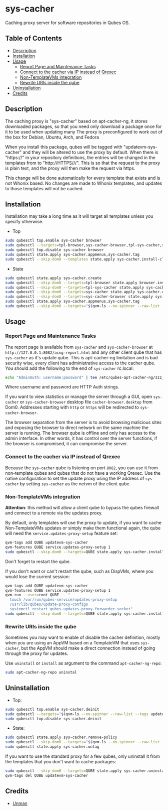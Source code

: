 # sys-cacher

Caching proxy server for software repositories in Qubes OS.

## Table of Contents

* [Description](#description)
* [Installation](#installation)
* [Usage](#usage)
  * [Report Page and Maintenance Tasks](#report-page-and-maintenance-tasks)
  * [Connect to the cacher via IP instead of Qrexec](#connect-to-the-cacher-via-ip-instead-of-qrexec)
  * [Non-TemplateVMs integration](#non-templatevms-integration)
  * [Rewrite URIs inside the qube](#rewrite-uris-inside-the-qube)
* [Uninstallation](#uninstallation)
* [Credits](#credits)

## Description

The caching proxy is "sys-cacher" based on apt-cacher-ng, it stores downloaded
packages, so that you need only download a package once for it to be used when
updating many  The proxy is preconfigured to work out of the box
for Debian, Ubuntu, Arch, and Fedora

When you install this package, qubes will be tagged with "updatevm-sys-cacher"
and they will be altered to use the proxy by default. When there is "https://"
in your repository definitions, the entries will be changed in the templates
from to "http://HTTPS///". This is so that the request to the proxy is plain
text, and the proxy will then make the request via https.

This change will be done automatically for every template that exists and is
not Whonix based. No changes are made to Whonix templates, and updates to
those templates will not be cached.

## Installation

Installation may take a long time as it will target all templates unless you
specify otherwise.

- Top
```sh
sudo qubesctl top.enable sys-cacher browser
sudo qubesctl --targets=tpl-browser,sys-cacher-browser,tpl-sys-cacher,sys-cacher state.apply
sudo qubesctl top.disable sys-cacher browser
sudo qubesctl state.apply sys-cacher.appmenus,sys-cacher.tag
sudo qubesctl --skip-dom0 --templates state.apply sys-cacher.install-client
```

- State
<!-- pkg:begin:post-install -->
```sh
sudo qubesctl state.apply sys-cacher.create
sudo qubesctl --skip-dom0 --targets=tpl-browser state.apply browser.install
sudo qubesctl --skip-dom0 --targets=tpl-sys-cacher state.apply sys-cacher.install
sudo qubesctl --skip-dom0 --targets=sys-cacher state.apply sys-cacher.configure
sudo qubesctl --skip-dom0 --targets=sys-cacher-browser state.apply sys-cacher.configure-browser
sudo qubesctl state.apply sys-cacher.appmenus,sys-cacher.tag
sudo qubesctl --skip-dom0 --targets="$(qvm-ls --no-spinner --raw-list --tags updatevm-sys-cacher | tr "\n" ",")" state.apply sys-cacher.install-client
```
<!-- pkg:end:post-install -->

## Usage

### Report Page and Maintenance Tasks

The report page is available from `sys-cacher` and `sys-cacher-browser` at
`http://127.0.0.1:8082/acng-report.html` and any other client qube that has
`sys-cacher` as it's update qube. This is apt-cacher-ng limitation and is bad
security wise, every client has administrative access to the cacher qube.  You
should add the following to the end of `sys-cacher` rc.local:
```sh
echo "AdminAuth: username:password" | tee /etc/qubes-apt-cacher-ng/zzz_security.conf
```
Where username and password are HTTP Auth strings.

If you want to view statistics or manage the server through a GUI, open
`sys-cacher` or `sys-cacher-browser` desktop file `cacher-browser.desktop`
from Dom0. Addresses starting with `http` or `https` will be redirected
to `sys-cacher-browser`.

The browser separation from the server is to avoid browsing malicious sites
and exposing the browser to direct network on the same machine the server is
running. The browser qube is offline and only has access to the admin
interface. In other words, it has control over the server functions, if the
browser is compromised, it can compromise the server.

### Connect to the cacher via IP instead of Qrexec

Because the `sys-cacher` qube is listening on port `8082`, you can use it from
non-template qubes and qubes that do not have a working Qrexec. Use the native
configuration to set the update proxy using the IP address of `sys-cacher` by
setting `sys-cacher` as the netvm of the client qube.

### Non-TemplateVMs integration

**Attention**: this method will allow a client qube to bypass the qubes
firewall and connect to a remote via the updates proxy.

By default, only templates will use the proxy to update, if you want to cache
Non-TemplateVMs updates or simply make them functional again, the qube will
need the `service.updates-proxy-setup` feature set:
```sh
qvm-tags add QUBE updatevm-sys-cacher
qvm-features QUBE service.updates-proxy-setup 1
sudo qubesctl --skip-dom0 --targets=QUBE state.apply sys-cacher.install-client
```
Don't forget to restart the qube.

If you don't want or can't restart the qube, such as DispVMs, where you would
lose the current session:
```sh
qvm-tags add QUBE updatevm-sys-cacher
qvm-features QUBE service.updates-proxy-setup 1
qvm-run --user=root QUBE -- "
  touch /var/run/qubes-service/updates-proxy-setup
  /usr/lib/qubes/update-proxy-configs
  systemctl restart qubes-updates-proxy-forwarder.socket"
sudo qubesctl --skip-dom0 --targets=QUBE state.apply sys-cacher.install-client
```

### Rewrite URIs inside the qube

Sometimes you may want to enable of disable the cacher definition, mostly when
you are using an AppVM based on a TemplateVM that uses `sys-cacher`, but the
AppVM should make a direct connection instead of going through the proxy for
updates.

Use `uninstall` or `install` as argument to the command `apt-cacher-ng-repo`:
```sh
sudo apt-cacher-ng-repo uninstal
```

## Uninstallation

- Top:
```sh
sudo qubesctl top.enable sys-cacher.deinit
sudo qubesctl --targets="$(qvm-ls --no-spinner --raw-list --tags updatevm-sys-cacher | tr "\n" ",")" state.apply
sudo qubesctl top.disable sys-cacher.deinit
```

- State:
```sh
sudo qubesctl state.apply sys-cacher.remove-policy
sudo qubesctl --skip-dom0 --targets="$(qvm-ls --no-spinner --raw-list --tags updatevm-sys-cacher | tr "\n" ",")" state.apply sys-cacher.uninstall-client
sudo qubesctl state.apply sys-cacher.untag
```

If you want to use the standard proxy for a few qubes, only uninstall it
from the templates that you don't want to cache packages:
```sh
sudo qubesctl --skip-dom0 --targets=QUBE state.apply sys-cacher.uninstall-client
qvm-tags del QUBE updatevm-sys-cacher
```

## Credits

- [Unman](https://github.com/unman/shaker/tree/main/cacher)
